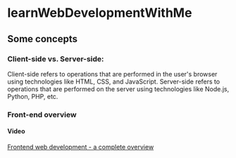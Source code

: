 # learnWebDevelopmentWithMe
## Some concepts
### Client-side vs. Server-side:
Client-side refers to operations that are performed in the user's browser using technologies like HTML, CSS, and JavaScript.
Server-side refers to operations that are performed on the server using technologies like Node.js, Python, PHP, etc.
### Front-end overview
#### Video
[Frontend web development - a complete overview](https://www.youtube.com/watch?v=WG5ikvJ2TKA)
